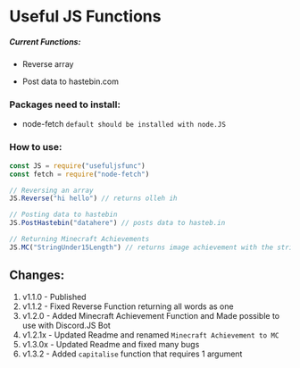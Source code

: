 # Useful JS Functions


##### Current Functions:
- Reverse array

- Post data to hastebin.com

### Packages need to install:

- node-fetch `default should be installed with node.JS`

### How to use: 

```javascript
const JS = require("usefuljsfunc")
const fetch = require("node-fetch")

// Reversing an array
JS.Reverse("hi hello") // returns olleh ih

// Posting data to hastebin
JS.PostHastebin("datahere") // posts data to hasteb.in

// Returning Minecraft Achievements
JS.MC("StringUnder15Length") // returns image achievement with the string provided 
```

## Changes: 
1. v1.1.0 - Published
2. v1.1.2 - Fixed Reverse Function returning all words as one
3. v1.2.0 - Added Minecraft Achievement Function and Made possible to use with Discord.JS Bot
4. v1.2.1x - Updated Readme and renamed `Minecraft Achievement to MC`
5. v1.3.0x - Updated Readme and fixed many bugs 
6. v1.3.2 - Added `capitalise` function that requires 1 argument